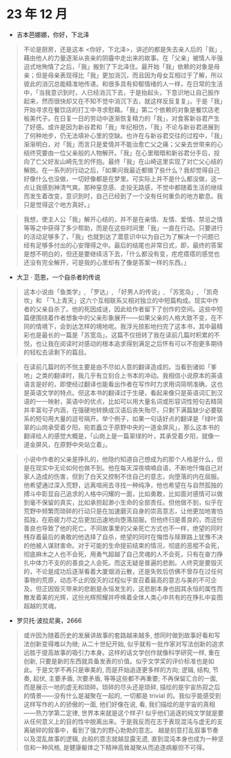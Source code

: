 # 23 年 12 月



* 吉本芭娜娜，你好，下北泽

> 不论是厨房，还是这本 <你好，下北泽>，讲述的都是失去亲人后的「我」, 藉由他人的力量逐渐从丧亲的阴霾中走出来的故事。在「父亲」被情人半强迫式地殉情了之后，「我」搬到了下北泽住。最开始「我」依赖的对象是母亲；但是母亲表现得比「我」更加消沉，而且因为母女互相过于了解，所以彼此的消沉总能精准地传递。和很多具有抑郁情绪的人一样，在日常的生活中，「当我意识到时，人已经消沉下去，于是抬起头，下意识地让自己振作起来，然而很快却又在不知不觉中消沉下去，就这样反反复复」。于是「我」开始寻求在餐饮店的打工中寻求慰藉。「我」第二个依赖的对象是餐饮店老板美代子。在日复一日的劳动中逐渐恢复精力的「我」，对食客新谷君产生了好感。或许是因为新谷君和「我」年纪相仿，「我」不论与新谷君进展到了何种地步，仍无法填补心里的空缺。也许在与新谷君交往的过程中，「我」渐渐明白，对「我」而言只是爱情并不能治愈亡父之痛；父亲去世带来的心结终究要由一位父亲般的人物解开。「我」在心里暗暗和新谷君分手后，投向了亡父好友山崎先生的怀抱。最终「我」在山崎这里实现了对亡父心结的解脱。在一系列的行动之后，「如果问我最近都做了些什么？我却觉得自己好像什么也没做，一切好像都是在梦里。可实际上并不是什么都没做，这一点让我感到神清气爽。那种窒息感、走投无路感，不觉中都随着生活的继续而发生着改变，意识到时，自己已经到了一个没有任何重负的地方歇息。我只是觉得这个地方真好。」



> 我想，使主人公「我」解开心结的，并不是在亲情、友情、爱情、禁忌之情等等之中获得了多少帮助，而是在这些时间里「我」一直在行动。只要进行的活动足够多了，「我」也就到达了潜意识中以为自己为了解决一个问题已经有足够多付出的心安理得之中。最后的结尾也非常日式，即，最终的答案是想不明白的，但还是要继续活下去，「什么都没有变，疙疙瘩瘩的感觉也还没有完全解开，可是我的心里却有了像是答案一样的东西。」



* 大卫 · 范恩，一个自杀者的传说

> 这本小说由「鱼类学」, 「罗达」, 「好男人的传说」, 「苏宽岛」, 「凯奇坎」和 「飞上青天」这六个互相联系又相对独立的中短篇构成。现实中作者的父亲自杀了。他的死因成谜，因此给作者留下了创作的空间。这些中短篇便围绕着作者想象中的父亲形象展开——如果父亲的人格大致不变，在不同的情境下，会到达怎样的境地呢。我浮光掠影地扫完了这本书，其中最精彩也是最长的一篇是「苏宽岛」。这篇不仅扭转了我在读前几篇时积累的不悦，也让我在阅读时对感动的根本追求得到满足之后怀有可以不抱更多期待的轻松去读剩下的篇目。



> 在读前几篇时的不悦主要是由不尽如人意的翻译造成的。当看到诸如「爹地」之类的翻译时，我几乎有立刻合上书本的冲动。我相信小说原本的英语语言是好的，即使经过翻译也能看出作者在写作时力求用词简明准确，这也是英语文学的特点。但这本书的翻译过于生硬，看起来像只是英语词汇到汉语的一一映射，英语中的优点，比如可以用大量名词或形容词性短句去精简并丰富句子内涵，在强硬地转换成汉语后丧失殆尽，只剩下满篇缺少必要联系的短句用大量的逗号隔开。举个例子，如果一句话好点的翻译是「绿叶滴翠的山岗承受着夕阳，宛若矗立于原野中央的一道金屏风」，那么这本书的翻译给人的感觉大概是，「山岗上是一篇翠绿的叶，其承受着夕阳，就像一道金屏风，在原野中央站立着」。



> 小说中作者的父亲是挣扎的，他隐约知道自己想成为的那个人格是什么，但是在现实中无论如何也做不到。他在每天深夜喃喃自语，不断地忏悔自己对家人造成的伤害，但到了白天又控制不住自己的意志，向堕落的内在屈服。他希望通过深入荒野，远离喧闹去寻找一种纯净，他也希望在与自然孤独的搏斗中彰显自己追求的人格中闪耀的一面，比如勇敢，比如面对感情可以做到毫不保留的真实，比如承担起渺小生命的全部责任。但他做不到，似乎在荒野中频繁而琐碎的行动只是在加速磨灭自身的崇高意志，让他更加地害怕孤独，在筋疲力尽之后更加迅速地向堕落屈服。但他终归是善良的，而这份善良也导致了他的死亡。不同故事里的父亲死亡方式也不一样，绝望的同时残存着最后的勇敢的他选择了自杀，绝望的同时在悔悟与赎罪路上犹豫不决的他被人谋财害命。对于可能的生命提前结束的情况，彻底的恶棍不会死，彻底麻木之人也不会死，用勇气超越了自己灵魂的人不会死，只有在奋力挣扎中体力不支的的善良之人会死。而这无疑是普遍的悲剧。人终究是要毁灭的，不论是成功后逐渐看着大厦烟消云散，还是失败后仿佛不曾存在过任何事物的荒原，动态不止的毁灭的过程似乎宣召着最高的意志与美的不可企及。但正因毁灭带来的悲剧是永恒发生的，这悲剧本身也因其永恒的属性而散发着美的光辉，这份光辉照耀并呼唤着全体人类心中共有的在挣扎中妄图超越的灵魂。




*  罗贝托·波拉尼奥，2666

>  或许因为随着历史的发展讲故事的套路越来越多, 想同时做到故事好看和写法创新变得难以为继; 从二十世纪开始, 似乎就有一批作家对写法创新的追求远胜于提高故事的吸引力本身。这样的话文学创作就像科学研究一样, 重在创新, 只要是新的东西就具备发表的价值。似乎文学奖的评价标准也是如此。于是文学不再只是审美的, 而是开始追逐更多样的方向; 逻辑, 结构, 节奏, 起伏, 主要矛盾, 次要矛盾, 等等这些都不再重要; 不再保留汇合的一面, 而是展示一地的虚无和琐碎。琐碎的尽头还是琐碎, 描绘的是宇宙热寂之后的情景——没有什么是凝聚在一起的, 一切都是 trivial 的。我似乎能感受到这样写作的人的骄傲的一面, 他们好像在说, 看, 我们描绘的是宇宙的真相——热力学第二定律, 世界本来就是这个样子! 似乎他们追逐的纯文学就是要从任何意义上的目的性中脱离出来。于是我反而在志于表现混沌与虚无的支离破碎的叙事中，看到了强力的野心勃勃的意志。 越是刻意打乱叙事节奏以及混乱故事的逻辑, 此般的意志就越显露无遗, 直到混沌本身也成为一种坚信和一种风格, 是健康躯体之下精神高耸凝聚从而追逐病躯但不可得。

